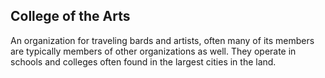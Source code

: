## College of the Arts
An organization for traveling bards and artists, often many of its members are typically members of other organizations as well. They operate in schools and colleges often found in the largest cities in the land.